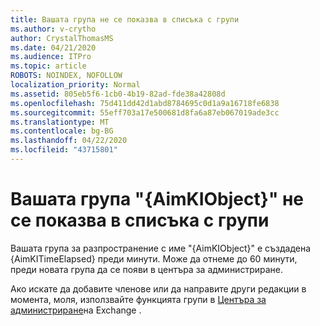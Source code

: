 ```yaml
---
title: Вашата група не се показва в списъка с групи
ms.author: v-crytho
author: CrystalThomasMS
ms.date: 04/21/2020
ms.audience: ITPro
ms.topic: article
ROBOTS: NOINDEX, NOFOLLOW
localization_priority: Normal
ms.assetid: 805eb5f6-1cb0-4b19-82ad-fde38a42808d
ms.openlocfilehash: 75d411dd42d1abd8784695c0d1a9a16718fe6838
ms.sourcegitcommit: 55eff703a17e500681d8fa6a87eb067019ade3cc
ms.translationtype: MT
ms.contentlocale: bg-BG
ms.lasthandoff: 04/22/2020
ms.locfileid: "43715801"
---
```

# <a name="your-group-aimkiobject-not-showing-in-groups-list"></a>Вашата група "{AimKIObject}" не се показва в списъка с групи

Вашата група за разпространение с име "{AimKIObject}" е създадена {AimKITimeElapsed} преди минути. Може да отнеме до 60 минути, преди новата група да се появи в центъра за администриране.
  
Ако искате да добавите членове или да направите други редакции в момента, моля, използвайте функцията групи в [Центъра за администриране](https://outlook.office365.com/ecp/?rfr=Admin_o365&amp;exsvurl=1&amp;mkt=en-US.aspx)на Exchange .
  

